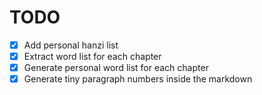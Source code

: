 # TODO

- [x] Add personal hanzi list
- [x] Extract word list for each chapter
- [x] Generate personal word list for each chapter
- [x] Generate tiny paragraph numbers inside the markdown
